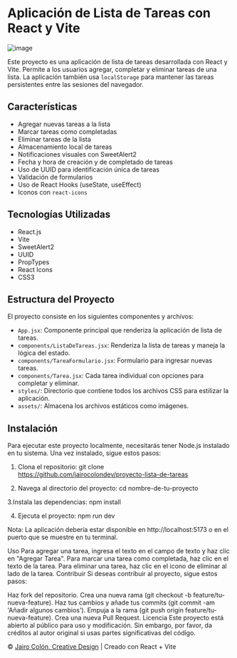 # Aplicación de Lista de Tareas con React y Vite

![image](https://github.com/jairocolondev/proyecto-lista-de-tareas/assets/83477127/6dbc05fe-42f9-4031-80bc-66c4e6cd4913)

Este proyecto es una aplicación de lista de tareas desarrollada con React y Vite. Permite a los usuarios agregar, completar y eliminar tareas de una lista. La aplicación también usa `localStorage` para mantener las tareas persistentes entre las sesiones del navegador.

## Características

- Agregar nuevas tareas a la lista
- Marcar tareas como completadas
- Eliminar tareas de la lista
- Almacenamiento local de tareas
- Notificaciones visuales con SweetAlert2
- Fecha y hora de creación y de completado de tareas
- Uso de UUID para identificación única de tareas
- Validación de formularios
- Uso de React Hooks (useState, useEffect)
- Iconos con `react-icons`

## Tecnologías Utilizadas

- React.js
- Vite
- SweetAlert2
- UUID
- PropTypes
- React Icons
- CSS3

## Estructura del Proyecto

El proyecto consiste en los siguientes componentes y archivos:

- `App.jsx`: Componente principal que renderiza la aplicación de lista de tareas.
- `components/ListaDeTareas.jsx`: Renderiza la lista de tareas y maneja la lógica del estado.
- `components/TareaFormulario.jsx`: Formulario para ingresar nuevas tareas.
- `components/Tarea.jsx`: Cada tarea individual con opciones para completar y eliminar.
- `styles/`: Directorio que contiene todos los archivos CSS para estilizar la aplicación.
- `assets/`: Almacena los archivos estáticos como imágenes.

## Instalación

Para ejecutar este proyecto localmente, necesitarás tener Node.js instalado en tu sistema. Una vez instalado, sigue estos pasos:

1. Clona el repositorio:
git clone https://github.com/jairocolondev/proyecto-lista-de-tareas

2. Navega al directorio del proyecto:
cd nombre-de-tu-proyecto

3.Instala las dependencias:
npm install

4. Ejecuta el proyecto:
npm run dev

Nota: La aplicación debería estar disponible en http://localhost:5173 o en el puerto que se muestre en tu terminal.

Uso
Para agregar una tarea, ingresa el texto en el campo de texto y haz clic en "Agregar Tarea".
Para marcar una tarea como completada, haz clic en el texto de la tarea.
Para eliminar una tarea, haz clic en el icono de eliminar al lado de la tarea.
Contribuir
Si deseas contribuir al proyecto, sigue estos pasos:

Haz fork del repositorio.
Crea una nueva rama (git checkout -b feature/tu-nueva-feature).
Haz tus cambios y añade tus commits (git commit -am 'Añadir algunos cambios').
Empuja a la rama (git push origin feature/tu-nueva-feature).
Crea una nueva Pull Request.
Licencia
Este proyecto está abierto al público para uso y modificación. Sin embargo, por favor, da créditos al autor original si usas partes significativas del código.

© [Jairo Colón, Creative Design](https://jairocolon.com) | Creado con React + Vite


